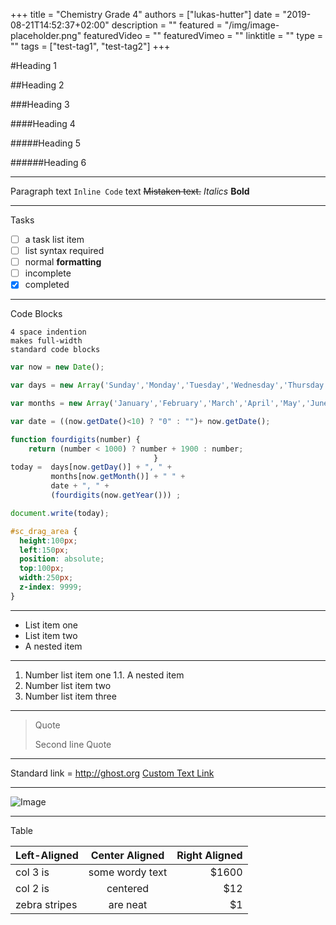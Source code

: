 +++
title = "Chemistry Grade 4"
authors = ["lukas-hutter"]
date = "2019-08-21T14:52:37+02:00"
description = ""
featured = "/img/image-placeholder.png"
featuredVideo = ""
featuredVimeo = ""
linktitle = ""
type = ""
tags = ["test-tag1", "test-tag2"]
+++

#Heading 1

##Heading 2

###Heading 3

####Heading 4

#####Heading 5

######Heading 6

---

Paragraph
text `Inline Code` text
~~Mistaken text.~~
*Italics*
**Bold**

---

Tasks
- [ ] a task list item
- [ ] list syntax required
- [ ] normal **formatting**
- [ ] incomplete
- [x] completed

---

Code Blocks

    4 space indention
    makes full-width
    standard code blocks

```js
var now = new Date();

var days = new Array('Sunday','Monday','Tuesday','Wednesday','Thursday','Friday','Saturday');

var months = new Array('January','February','March','April','May','June','July','August','September','October','November','December');

var date = ((now.getDate()<10) ? "0" : "")+ now.getDate();

function fourdigits(number)	{
	return (number < 1000) ? number + 1900 : number;
								}
today =  days[now.getDay()] + ", " +
         months[now.getMonth()] + " " +
         date + ", " +
         (fourdigits(now.getYear())) ;

document.write(today);
```

```css
#sc_drag_area {
  height:100px;
  left:150px;
  position: absolute;
  top:100px;
  width:250px;
  z-index: 9999;
}
```

---

* List item one
* List item two
* A nested item

---

1. Number list item one
	1.1. A nested item
2. Number list item two
3. Number list item three

---

> Quote
>
> Second line Quote

---

Standard link =  http://ghost.org
[Custom Text Link](http://ghost.org)

---

![Image](https://dl.dropboxusercontent.com/u/41297054/Pic.jpeg)

---

Table

| Left-Aligned  | Center Aligned  | Right Aligned |
| :------------ |:---------------:| -----:|
| col 3 is      | some wordy text | $1600 |
| col 2 is      | centered        |   $12 |
| zebra stripes | are neat        |    $1 |
